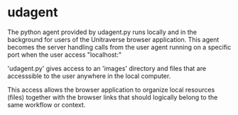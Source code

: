 # udagent

The python agent provided by udagent.py runs locally and in the background for users of the Unitraverse browser application. This agent becomes the server handling calls from the user agent running on a specific port when the user access "localhost:<port>"

'udagent.py' gives access to an 'images' directory and files that are accesssible to the user anywhere in the local computer.

This access allows the browser application to organize local resources (files) together with the browser links that should logically belong to the same workflow or context.

